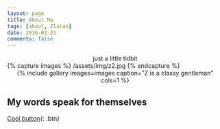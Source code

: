 ```yaml
---
layout: page
title: About Me
tags: [about, Zlatan]
date: 2016-03-21
comments: false
---
```

    
<center>just a little tidbit</center>
{% capture images %}
    /assets/img/z2.jpg
{% endcapture %}
<center>{% include gallery images=images caption="Z is a classy gentleman" cols=1 %}</center>  

## My words speak for themselves



      
[Cool button](http://www.espn.com){: .btn}
